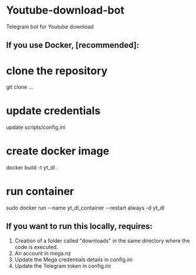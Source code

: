 # Youtube-download-bot
Telegram bot for Youtube download

## If you use Docker, [recommended]:
# clone the repository
git clone ... 

# update credentials
update scripts/config.ini

# create docker image
docker build -t yt_dl .

# run container
sudo docker run --name yt_dl_container --restart always -d yt_dl


## If you want to run this **locally**, requires: 
1. Creation of a folder called "downloads" in the same directory where the code is executed.
2. An account in mega.nz
3. Update the Mega credentials details in config.ini
4. Update the Telegram token in config.ini
